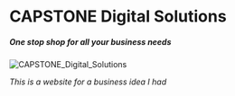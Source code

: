# CAPSTONE Digital Solutions

##### One stop shop for all your business needs
![CAPSTONE_Digital_Solutions](https://github.com/Dan6200/capstone-digital-solutions/assets/57610029/5d0d5a66-102a-4273-8611-c0c61cbf4c64)

*This is a website for a business idea I had*
